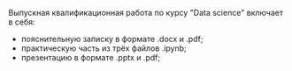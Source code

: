 Выпускная квалификационная работа по курсу "Data science" включает в себя:
- пояснительную записку в формате .docx и .pdf;
- практическую часть из трёх файлов .ipynb;
- презентацию в формате .pptx и .pdf;
